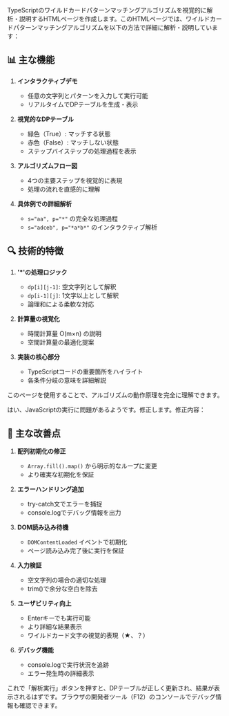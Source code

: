 TypeScriptのワイルドカードパターンマッチングアルゴリズムを視覚的に解析・説明するHTMLページを作成します。このHTMLページでは、ワイルドカードパターンマッチングアルゴリズムを以下の方法で詳細に解析・説明しています：

## 📊 主な機能

1. **インタラクティブデモ**
   - 任意の文字列とパターンを入力して実行可能
   - リアルタイムでDPテーブルを生成・表示

2. **視覚的なDPテーブル**
   - 緑色（True）: マッチする状態
   - 赤色（False）: マッチしない状態
   - ステップバイステップの処理過程を表示

3. **アルゴリズムフロー図**
   - 4つの主要ステップを視覚的に表現
   - 処理の流れを直感的に理解

4. **具体例での詳細解析**
   - `s="aa", p="*"` の完全な処理過程
   - `s="adceb", p="*a*b*"` のインタラクティブ解析

## 🔍 技術的特徴

1. **'*'の処理ロジック**
   - `dp[i][j-1]`: 空文字列として解釈
   - `dp[i-1][j]`: 1文字以上として解釈
   - 論理和による柔軟な対応

2. **計算量の視覚化**
   - 時間計算量 O(m×n) の説明
   - 空間計算量の最適化提案

3. **実装の核心部分**
   - TypeScriptコードの重要箇所をハイライト
   - 各条件分岐の意味を詳細解説

このページを使用することで、アルゴリズムの動作原理を完全に理解できます。

はい、JavaScriptの実行に問題があるようです。修正します。修正内容：

## 🔧 主な改善点

1. **配列初期化の修正**
   - `Array.fill().map()` から明示的なループに変更
   - より確実な初期化を保証

2. **エラーハンドリング追加**
   - try-catch文でエラーを捕捉
   - console.logでデバッグ情報を出力

3. **DOM読み込み待機**
   - `DOMContentLoaded` イベントで初期化
   - ページ読み込み完了後に実行を保証

4. **入力検証**
   - 空文字列の場合の適切な処理
   - trim()で余分な空白を除去

5. **ユーザビリティ向上**
   - Enterキーでも実行可能
   - より詳細な結果表示
   - ワイルドカード文字の視覚的表現（★、？）

6. **デバッグ機能**
   - console.logで実行状況を追跡
   - エラー発生時の詳細表示

これで「解析実行」ボタンを押すと、DPテーブルが正しく更新され、結果が表示されるはずです。ブラウザの開発者ツール（F12）のコンソールでデバッグ情報も確認できます。